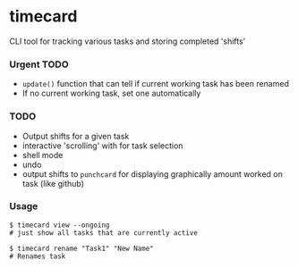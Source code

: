 # timecard
CLI tool for tracking various tasks and storing completed 'shifts' 


### Urgent TODO

- `update()` function that can tell if current working task has been renamed
- If no current working task, set one automatically 

### TODO

- Output shifts for a given task 
- interactive 'scrolling' with <tab> for task selection 
- shell mode 
- undo 
- output shifts to `punchcard` for displaying graphically amount worked on task (like github)


### Usage

```
$ timecard view --ongoing 
# just show all tasks that are currently active 

$ timecard rename "Task1" "New Name"
# Renames task
```